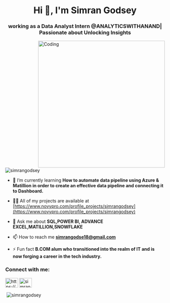 <h1 align="center">Hi 👋, I'm Simran Godsey</h1>
<h3 align="center">working as a Data Analyst Intern @ANALYTICSWITHANAND| Passionate about Unlocking Insights</h3>
<img align="right" alt="Coding" width="400" src="https://www.freepik.com/free-vector/cute-girl-hacker-operating-laptop-cartoon-vector-icon-illustration-people-technology-isolated-flat_65309450.htm#query=female%20programmer&position=8&from_view=keyword&track=ais&uuid=4ef7b34e-9f80-4df4-8517-9726de54d513">

<p align="left"> <img src="https://komarev.com/ghpvc/?username=simrangodsey&label=Profile%20views&color=0e75b6&style=flat" alt="simrangodsey" /> </p>

- 🌱 I’m currently learning **How to automate data pipeline using Azure & Matillion in order to create an effective data pipeline and connecting it to Dashboard.**

- 👨‍💻 All of my projects are available at [https://www.novypro.com/profile_projects/simrangodsey](https://www.novypro.com/profile_projects/simrangodsey)

- 💬 Ask me about **SQL,POWER BI, ADVANCE EXCEL,MATILLION,SNOWFLAKE**

- 📫 How to reach me **simrangodse18@gmail.com**

- ⚡ Fun fact **B.COM alum who transitioned into the realm of IT and is now forging a career in the tech industry.**

<h3 align="left">Connect with me:</h3>
<p align="left">
<a href="https://linkedin.com/in/https://www.linkedin.com/in/simrangodsey/" target="blank"><img align="center" src="https://raw.githubusercontent.com/rahuldkjain/github-profile-readme-generator/master/src/images/icons/Social/linked-in-alt.svg" alt="https://www.linkedin.com/in/simrangodsey/" height="30" width="40" /></a>
<a href="https://www.hackerrank.com/simrangodse18" target="blank"><img align="center" src="https://raw.githubusercontent.com/rahuldkjain/github-profile-readme-generator/master/src/images/icons/Social/hackerrank.svg" alt="simrangodse18" height="30" width="40" /></a>
</p>

<p>&nbsp;<img align="center" src="https://github-readme-stats.vercel.app/api?username=simrangodsey&show_icons=true&locale=en" alt="simrangodsey" /></p>
